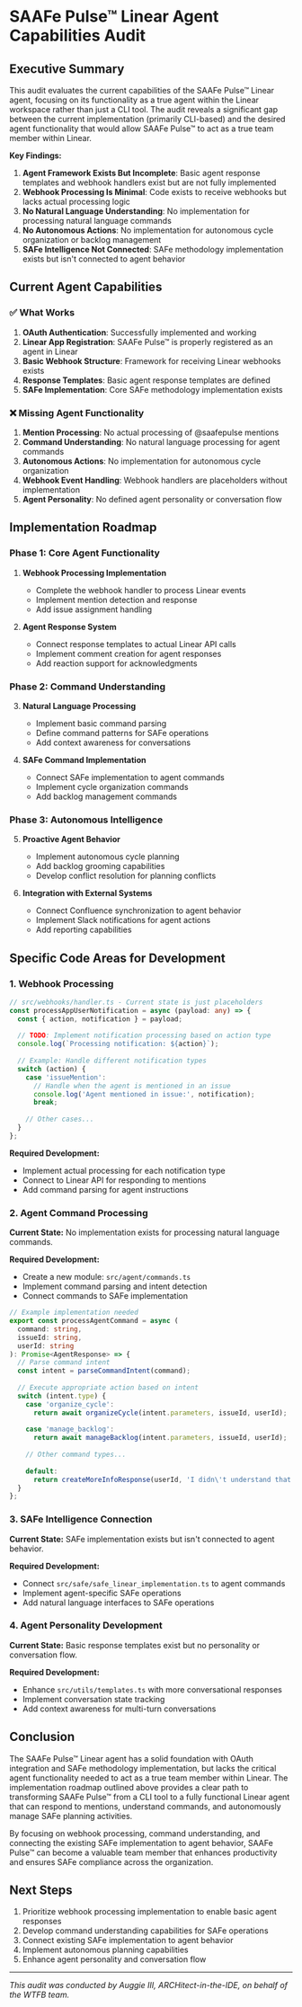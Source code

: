 # SAAFe Pulse™ Linear Agent Capabilities Audit

## Executive Summary

This audit evaluates the current capabilities of the SAAFe Pulse™ Linear agent, focusing on its functionality as a true agent within the Linear workspace rather than just a CLI tool. The audit reveals a significant gap between the current implementation (primarily CLI-based) and the desired agent functionality that would allow SAAFe Pulse™ to act as a true team member within Linear.

**Key Findings:**
1. **Agent Framework Exists But Incomplete**: Basic agent response templates and webhook handlers exist but are not fully implemented
2. **Webhook Processing Is Minimal**: Code exists to receive webhooks but lacks actual processing logic
3. **No Natural Language Understanding**: No implementation for processing natural language commands
4. **No Autonomous Actions**: No implementation for autonomous cycle organization or backlog management
5. **SAFe Intelligence Not Connected**: SAFe methodology implementation exists but isn't connected to agent behavior

## Current Agent Capabilities

### ✅ What Works

1. **OAuth Authentication**: Successfully implemented and working
2. **Linear App Registration**: SAAFe Pulse™ is properly registered as an agent in Linear
3. **Basic Webhook Structure**: Framework for receiving Linear webhooks exists
4. **Response Templates**: Basic agent response templates are defined
5. **SAFe Implementation**: Core SAFe methodology implementation exists

### ❌ Missing Agent Functionality

1. **Mention Processing**: No actual processing of @saafepulse mentions
2. **Command Understanding**: No natural language processing for agent commands
3. **Autonomous Actions**: No implementation for autonomous cycle organization
4. **Webhook Event Handling**: Webhook handlers are placeholders without implementation
5. **Agent Personality**: No defined agent personality or conversation flow

## Implementation Roadmap

### Phase 1: Core Agent Functionality

1. **Webhook Processing Implementation**
   - Complete the webhook handler to process Linear events
   - Implement mention detection and response
   - Add issue assignment handling

2. **Agent Response System**
   - Connect response templates to actual Linear API calls
   - Implement comment creation for agent responses
   - Add reaction support for acknowledgments

### Phase 2: Command Understanding

3. **Natural Language Processing**
   - Implement basic command parsing
   - Define command patterns for SAFe operations
   - Add context awareness for conversations

4. **SAFe Command Implementation**
   - Connect SAFe implementation to agent commands
   - Implement cycle organization commands
   - Add backlog management commands

### Phase 3: Autonomous Intelligence

5. **Proactive Agent Behavior**
   - Implement autonomous cycle planning
   - Add backlog grooming capabilities
   - Develop conflict resolution for planning conflicts

6. **Integration with External Systems**
   - Connect Confluence synchronization to agent behavior
   - Implement Slack notifications for agent actions
   - Add reporting capabilities

## Specific Code Areas for Development

### 1. Webhook Processing

```typescript
// src/webhooks/handler.ts - Current state is just placeholders
const processAppUserNotification = async (payload: any) => {
  const { action, notification } = payload;
  
  // TODO: Implement notification processing based on action type
  console.log(`Processing notification: ${action}`);
  
  // Example: Handle different notification types
  switch (action) {
    case 'issueMention':
      // Handle when the agent is mentioned in an issue
      console.log('Agent mentioned in issue:', notification);
      break;
      
    // Other cases...
  }
};
```

**Required Development:**
- Implement actual processing for each notification type
- Connect to Linear API for responding to mentions
- Add command parsing for agent instructions

### 2. Agent Command Processing

**Current State:** No implementation exists for processing natural language commands.

**Required Development:**
- Create a new module: `src/agent/commands.ts`
- Implement command parsing and intent detection
- Connect commands to SAFe implementation

```typescript
// Example implementation needed
export const processAgentCommand = async (
  command: string,
  issueId: string,
  userId: string
): Promise<AgentResponse> => {
  // Parse command intent
  const intent = parseCommandIntent(command);
  
  // Execute appropriate action based on intent
  switch (intent.type) {
    case 'organize_cycle':
      return await organizeCycle(intent.parameters, issueId, userId);
    
    case 'manage_backlog':
      return await manageBacklog(intent.parameters, issueId, userId);
    
    // Other command types...
    
    default:
      return createMoreInfoResponse(userId, 'I didn\'t understand that command.');
  }
};
```

### 3. SAFe Intelligence Connection

**Current State:** SAFe implementation exists but isn't connected to agent behavior.

**Required Development:**
- Connect `src/safe/safe_linear_implementation.ts` to agent commands
- Implement agent-specific SAFe operations
- Add natural language interfaces to SAFe operations

### 4. Agent Personality Development

**Current State:** Basic response templates exist but no personality or conversation flow.

**Required Development:**
- Enhance `src/utils/templates.ts` with more conversational responses
- Implement conversation state tracking
- Add context awareness for multi-turn conversations

## Conclusion

The SAAFe Pulse™ Linear agent has a solid foundation with OAuth integration and SAFe methodology implementation, but lacks the critical agent functionality needed to act as a true team member within Linear. The implementation roadmap outlined above provides a clear path to transforming SAAFe Pulse™ from a CLI tool to a fully functional Linear agent that can respond to mentions, understand commands, and autonomously manage SAFe planning activities.

By focusing on webhook processing, command understanding, and connecting the existing SAFe implementation to agent behavior, SAAFe Pulse™ can become a valuable team member that enhances productivity and ensures SAFe compliance across the organization.

## Next Steps

1. Prioritize webhook processing implementation to enable basic agent responses
2. Develop command understanding capabilities for SAFe operations
3. Connect existing SAFe implementation to agent behavior
4. Implement autonomous planning capabilities
5. Enhance agent personality and conversation flow

---

*This audit was conducted by Auggie III, ARCHitect-in-the-IDE, on behalf of the WTFB team.*

